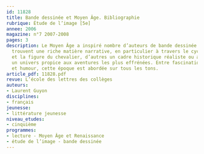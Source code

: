 ```yaml
---
id: 11828
title: Bande dessinée et Moyen Âge. Bibliographie 
rubrique: Étude de l’image [5e]
annee: 2006
magazine: n°7 2007-2008
pages: 3
description: Le Moyen Âge a inspiré nombre d’auteurs de bande dessinée. Certains y
  trouvent une riche matière narrative, en particulier à travers le cycle arthurien
  et la figure du chevalier, d’autres un cadre historique réaliste ou au contraire
  un univers propice aux aventures les plus effrénées. Entre fascination pour la violence
  et humour, cette époque est abordée sur tous les tons.
article_pdf: 11828.pdf
revue: L’école des lettres des collèges
auteurs:
- Laurent Guyon
disciplines:
- français
jeunesse:
- littérature jeunesse
niveau_etudes:
- cinquième
programmes:
- lecture - Moyen Âge et Renaissance
- étude de l’image - bande dessinée
---
```

